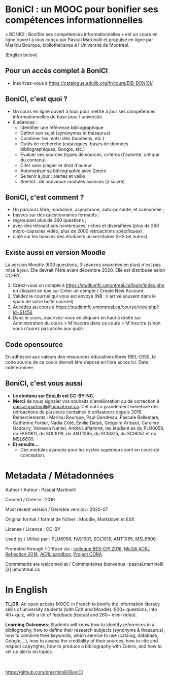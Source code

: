 # BoniCI : un MOOC pour bonifier ses compétences informationnelles

« BONICI : Bonifier ses compétences informationnelles » est un cours en ligne ouvert à tous conçu par Pascal Martinolli et propulsé en ligne par Marilou Bourque, bibliothécaires à l'Université de Montréal.

(English below)

## Pour un accès complet à BoniCI

* Inscrivez-vous à https://catalogue.edulib.org/fr/cours/BIB-BONICI/

## BoniCI, c'est quoi ?

* Un cours en ligne ouvert à tous pour mettre à jour ses compétences informationnelles de base pour l'université.
* 8 séances : 
  * Identifier une référence bibliographique
  * Définir son sujet (synonymes et thésaurus)
  * Combiner les mots-clés (booléens, etc.)
  * Outils de recherche (catalogues, bases de données bibliographiques, Google, etc.)
  * Évaluer ses sources (types de sources, critères d'autorité, critique du contenu)
  * Citer sans plagier et droit d'auteur 
  * Automatiser sa bibliographie avec Zotero
  * Se tenir à jour : alertes et veille
  * Bientôt : de nouveaux modules avancés (à suivre)
  
## BoniCI, c'est comment ?

* Un parcours libre, modulaire, asynchrone, auto-portante, et scénarisée ;
* basées sur des questionnaires formatifs ;
* regroupant plus de 360 questions ;
* avec des rétroactions nombreuses, riches et diversifiées (plus de 260 micro-capsules vidéo, plus de 2000 rétroactions spécifiques) ;
* ciblé sur les besoins des étudiants universitaires SHS (et autres).

## Existe aussi en version Moodle 

La version Moodle (600 questions, 3 séances avancées en plus) n'est pas mise à jour. Elle devrait l'être avant décembre 2020. Elle est distribuée selon CC-BY.

1. Créez-vous un compte à https://studiumfc.umontreal.ca/login/index.php en cliquant en bas sur Créer un compte / Create New Account.
2. Validez le courriel qui vous est envoyé (NB : il arrive souvent dans le spam de votre boîte courriel).
3. Accédez au cours à https://studiumfc.umontreal.ca/course/view.php?id=61456
4. Dans le cours, inscrivez-vous en cliquant en haut à droite sur Administration du cours > M'inscrire dans ce cours > M'inscrire (sinon vous n'aurez pas accès aux quiz).

## Code opensource

En adhésion aux valeurs des ressources éducatives libres (REL-OER), le code source de ce cours devrait être déposé en libre accès ici. Date indéterminée.

## BoniCI, c'est vous aussi

* **Le contenu sur EduLib est CC-BY-NC**.
* **Merci** de nous signaler vos souhaits d'amélioration ou de correction à pascal.martinolli@umontreal.ca. Cet outil a grandement bénéficié des rétroactions de plusieurs centaines d'utilisateurs depuis 2016. Remerciements : Marilou Bourque, Paul Gendreau, Pascale Bellemare, Catherine Fortier, Nadia Côté, Émilie Dalpé, Grégoire Aribaut, Caroline Gadoury, Vanessa Nantel, André Laflamme, les étudiant.es du PLU6058, du FAS1901, du SOL1018, du ANT1065, du SCI6315, du SCI6051 et du MSL6800.
* **Et ensuite...**
   * Des modules avancés pour les cycles supérieurs sont en cours de conception.

# Metadata / Métadonnées 

Author / Auteur : Pascal Martinolli

Created / Créé le : 2016

Most recent version / Dernière version : 2020-07

Original format / format de fichier : Moodle, Markdown et EdX

License / Licence : CC-BY

Used by / Utilisé par : PLU6058, FAS1901, SOL1018, ANT1065, MSL6800.

Promoted through / Diffusé via : [colloque BES-CPI 2018](http://hdl.handle.net/1866/21087),  [McGill ACRL Reflection 2018](http://hdl.handle.net/1866/22333), [ACRL sandbox](http://sandbox.acrl.org/library-collection/mooc-bonici), [Project CORA](https://www.projectcora.org/assignment/mooc-bonici).

Commments are welcomed at / Commentaires bienvenus : pascal.martinolli [à] umontreal.ca

# In English

**TL;DR**: An open access MOOC in French to bonify the information literacy skills of university students (with EdX and Moodle). 600+ questions, into 40+ quiz, with a lot of feedback (textual and 260+ mini-video).

**Learning Outcomes**: Students will know how to identify references in a bibliography, how to define their research subjects (synonyms & thesaurus), how to combine their keywords, which service to use (catalog, database, Google,...), how to assess the credibility of their sources, how to cite and respect copyrights, how to produce a bibliography with Zotero, and how to set up alerts on topics.

\
\
https://github.com/pmartinolli/BoniCI 
